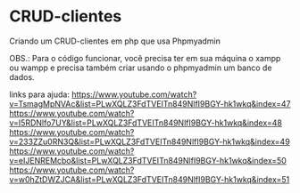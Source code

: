 # CRUD-clientes
 Criando um CRUD-clientes em php que usa Phpmyadmin
 
 OBS.: Para o código funcionar, você precisa ter em sua máquina o xampp ou wampp e precisa também criar usando o phpmyadmin um banco de dados.
 
 links para ajuda:
 https://www.youtube.com/watch?v=TsmagMpNVAc&list=PLwXQLZ3FdTVEITn849NlfI9BGY-hk1wkq&index=47
 https://www.youtube.com/watch?v=I5RDNlfo7UY&list=PLwXQLZ3FdTVEITn849NlfI9BGY-hk1wkq&index=48
 https://www.youtube.com/watch?v=233ZZu0RN3Q&list=PLwXQLZ3FdTVEITn849NlfI9BGY-hk1wkq&index=49
 https://www.youtube.com/watch?v=eIJENREMcbo&list=PLwXQLZ3FdTVEITn849NlfI9BGY-hk1wkq&index=50
 https://www.youtube.com/watch?v=w0hZtDWZJCA&list=PLwXQLZ3FdTVEITn849NlfI9BGY-hk1wkq&index=51

